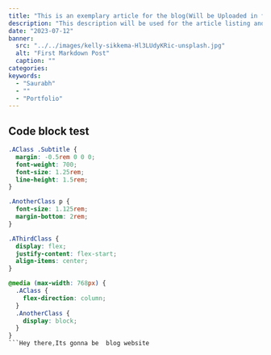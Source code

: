 ```yaml
---
title: "This is an exemplary article for the blog(Will be Uploaded in future)."
description: "This description will be used for the article listing and search results on Google."
date: "2023-07-12"
banner:
  src: "../../images/kelly-sikkema-Hl3LUdyKRic-unsplash.jpg"
  alt: "First Markdown Post"
  caption: ""
categories:
keywords:
  - "Saurabh"
  - ""
  - "Portfolio"
---
```


## Code block test

````css
.AClass .Subtitle {
  margin: -0.5rem 0 0 0;
  font-weight: 700;
  font-size: 1.25rem;
  line-height: 1.5rem;
}

.AnotherClass p {
  font-size: 1.125rem;
  margin-bottom: 2rem;
}

.AThirdClass {
  display: flex;
  justify-content: flex-start;
  align-items: center;
}

@media (max-width: 768px) {
  .AClass {
    flex-direction: column;
  }
  .AnotherClass {
    display: block;
  }
}
```Hey there,Its gonna be  blog website
````
